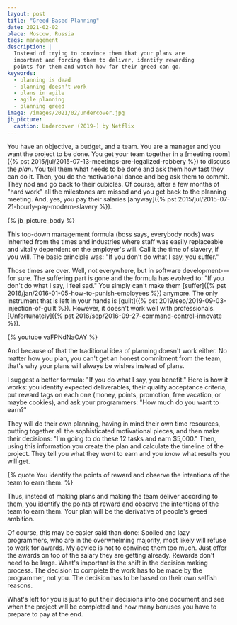 ```yaml
---
layout: post
title: "Greed-Based Planning"
date: 2021-02-02
place: Moscow, Russia
tags: management
description: |
  Instead of trying to convince them that your plans are
  important and forcing them to deliver, identify rewarding
  points for them and watch how far their greed can go.
keywords:
  - planning is dead
  - planning doesn't work
  - plans in agile
  - agile planning
  - planning greed
image: /images/2021/02/undercover.jpg
jb_picture:
  caption: Undercover (2019-) by Netflix
---
```


You have an objective, a budget, and a team. You are
a manager and you want the project to be done. You get your team together
in a [meeting room]({% pst 2015/jul/2015-07-13-meetings-are-legalized-robbery %})
to discuss the _plan_. You tell them what needs to
be done and ask them how fast they can do it. Then, you do the motivational dance
and ~~beg~~ ask them to commit. They nod and go back
to their cubicles. Of course, after a few
months of "hard work" all the milestones are missed and you get back to the planning
meeting. And, yes, you pay their salaries
[anyway]({% pst 2015/jul/2015-07-21-hourly-pay-modern-slavery %}).

<!--more-->

{% jb_picture_body %}

This top-down management formula (boss says, everybody nods) was inherited
from the times and industries where staff was easily replaceable
and vitally dependent on the employer's will.
Call it the time of slavery, if you will.
The basic principle was: "If you don't do what I say, you suffer."

Those times are over. Well, not everywhere, but in software development---for sure.
The suffering part is gone and the formula has evolved to:
"If you don't do what I say, I feel sad."
You simply can't make them [suffer]({% pst 2016/jan/2016-01-05-how-to-punish-employees %}) anymore.
The only instrument that is left in your hands is
[guilt]({% pst 2019/sep/2019-09-03-injection-of-guilt %}).
However, it doesn't work well with professionals.
[~~Unfortunately~~]({% pst 2016/sep/2016-09-27-command-control-innovate %}).

{% youtube vaFPNdNaOAY %}

And because of that the traditional idea of planning doesn't work either.
No matter how you plan, you can't get an honest commitment from the
team, that's why your plans will always be wishes instead of plans.

I suggest a better formula: "If you do what I say, you benefit."
Here is how it works: you identify expected deliverables, their quality acceptance criteria,
put reward tags on each one (money, points, promotion,
free vacation, or maybe cookies), and ask your programmers:
"How much do you want to earn?"

They will do their own planning, having in mind their own time resources,
putting together all the sophisticated motivational pieces, and then make
their decisions: "I'm going to do these 12 tasks and earn $5,000."
Then, using this information you create the plan and calculate the
timeline of the project. They tell you what they _want_ to earn
and you _know_ what results you will get.

{% quote You identify the points of reward and observe the intentions of the team to earn them. %}

Thus, instead of making plans and making the team deliver according
to them, you identify the points of reward and observe the
intentions of the team to earn them. Your plan will be the derivative
of people's ~~greed~~ ambition.

Of course, this may be easier said than done: Spoiled and lazy
programmers, who are in the overwhelming majority, most likely
will refuse to work for awards. My advice is not to convince
them too much. Just offer the awards on top of the salary they are
getting already. Rewards don't need to be large. What's important is
the shift in the decision making process. The decision to complete
the work has to be made by the programmer, not you. The decision
has to be based on their own selfish reasons.

What's left for you is just to put their decisions into one
document and see when the project will be completed and how
many bonuses you have to prepare to pay at the end.
